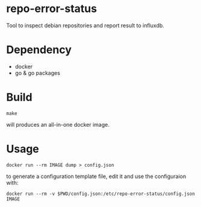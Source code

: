# repo-error-status
Tool to inspect debian repositories and report result to influxdb.

# Dependency

- docker
- go & go packages

# Build
`
make
`

will produces an all-in-one docker image.

# Usage

`
docker run --rm IMAGE dump > config.json
`

to generate a configuration template file, edit it and use the configuraion with:

`
docker run --rm -v $PWD/config.json:/etc/repo-error-status/config.json IMAGE
`

